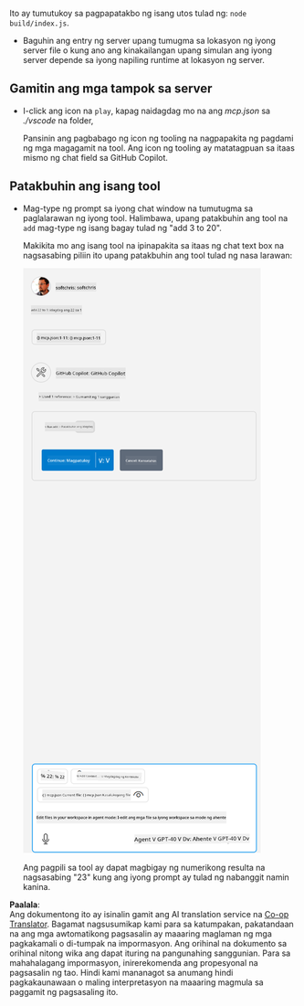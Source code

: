 <!--
CO_OP_TRANSLATOR_METADATA:
{
  "original_hash": "5ef8f5821c1a04f7b1fc4f15098ecab8",
  "translation_date": "2025-07-13T19:44:53+00:00",
  "source_file": "03-GettingStarted/04-vscode/solution/README.md",
  "language_code": "tl"
}
-->
Ito ay tumutukoy sa pagpapatakbo ng isang utos tulad ng: `node build/index.js`.

- Baguhin ang entry ng server upang tumugma sa lokasyon ng iyong server file o kung ano ang kinakailangan upang simulan ang iyong server depende sa iyong napiling runtime at lokasyon ng server.

## Gamitin ang mga tampok sa server

- I-click ang icon na `play`, kapag naidagdag mo na ang *mcp.json* sa *./vscode* na folder,

    Pansinin ang pagbabago ng icon ng tooling na nagpapakita ng pagdami ng mga magagamit na tool. Ang icon ng tooling ay matatagpuan sa itaas mismo ng chat field sa GitHub Copilot.

## Patakbuhin ang isang tool

- Mag-type ng prompt sa iyong chat window na tumutugma sa paglalarawan ng iyong tool. Halimbawa, upang patakbuhin ang tool na `add` mag-type ng isang bagay tulad ng "add 3 to 20".

    Makikita mo ang isang tool na ipinapakita sa itaas ng chat text box na nagsasabing piliin ito upang patakbuhin ang tool tulad ng nasa larawan:

    ![VS Code na nagpapakita na nais nitong patakbuhin ang isang tool](../../../../../translated_images/vscode-agent.d5a0e0b897331060518fe3f13907677ef52b879db98c64d68a38338608f3751e.tl.png)

    Ang pagpili sa tool ay dapat magbigay ng numerikong resulta na nagsasabing "23" kung ang iyong prompt ay tulad ng nabanggit namin kanina.

**Paalala**:  
Ang dokumentong ito ay isinalin gamit ang AI translation service na [Co-op Translator](https://github.com/Azure/co-op-translator). Bagamat nagsusumikap kami para sa katumpakan, pakatandaan na ang mga awtomatikong pagsasalin ay maaaring maglaman ng mga pagkakamali o di-tumpak na impormasyon. Ang orihinal na dokumento sa orihinal nitong wika ang dapat ituring na pangunahing sanggunian. Para sa mahahalagang impormasyon, inirerekomenda ang propesyonal na pagsasalin ng tao. Hindi kami mananagot sa anumang hindi pagkakaunawaan o maling interpretasyon na maaaring magmula sa paggamit ng pagsasaling ito.